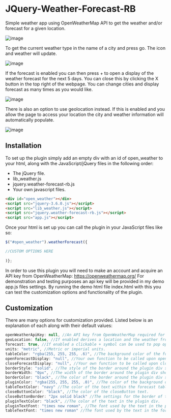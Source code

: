 # JQuery-Weather-Forecast-RB
 
Simple weather app using OpenWeatherMap API to get the weather and/or forecast for a given location.

![image](https://user-images.githubusercontent.com/90390132/163441233-b9d959ea-1dd5-44c5-a140-bb9885d02d6d.png)

To get the current weather type in the name of a city and press go. The icon and weather will update.

![image](https://user-images.githubusercontent.com/90390132/163444659-93cfdd82-b5ab-4a9c-a8cf-f67014043116.png)

If the forecast is enabled you can then press + to open a display of the weather forecast for the next 5 days. You can close this by clicking the X button in the top right of the webpage. You can change cities and display forecast as many times as you would like.

![image](https://user-images.githubusercontent.com/90390132/163444203-0ae334c9-aad3-41d0-b34c-154e456c2cf0.png)

There is also an option to use geolocation instead. If this is enabled and you allow the page to access your location the city and weather information will automatically populate.

![image](https://user-images.githubusercontent.com/90390132/163447925-6a87da24-d52a-49f0-8254-5f98e3fde482.png)



## Installation

To set up the plugin simply add an empty div with an id of open_weather to your html, along with the JavaScript/jQuery files in the following order:
- The jQuery file.
- lib_weather.js
- jquery.weather-forecast-rb.js
- Your own javascript files.

```html
<div id="open_weather"></div>
<script src="jquery-3.6.0.js"></script>
<script src="lib_weather.js"></script>
<script src="jquery.weather-forecast-rb.js"></script>
<script src="app.js"></script>
```


Once your html is set up you can call the plugin in your JavaScript files like so:
```javascript
$("#open_weather").weatherForecast({

//CUSTOM OPTIONS HERE
 
)};
```

In order to use this plugin you will need to make an account and acquire an API key from OpenWeatherMap: https://openweathermap.org/
For demonstration and testing purposes an api key will be provided in my demo app.js files settings. By running the demo html file index.html with this you can test the customization options and functionality of the plugin.


## Customization
There are many options for customization provided. Listed below is an explanation of each along with their default values:
```javascript
openWeatherApiKey: null, //An API key from OpenWeatherMap required for the plugin to get the weather information.
geoLocation: false, //If enabled derives a location and the weather from the users position data instead of entering a location manually.
forecast: true, //If enabled a clickable + symbol can be used to pop open a table containing forecast information.
units: "metric", //Metric or imperial units.
tableColor: "rgba(255, 255, 255, .6)", //The background color of the forecast table and close button.
openForecastDisplay: "null", //Your own function to be called upon opening the forecast table.
closeForecastDisplay: "null", //Your own function to be called upon closing the forecast table.
borderStyle: "solid", //The style of the border around the plugin div should you choose to use one.
borderWidth: "0px", //The width of the border around the plugin div should you choose to use one.
borderColor: "black", //The color of the border around the plugin div should you choose to use one.
pluginColor: "rgba(255, 255, 255, .0)", //The color of the background of the plugin div element.
tableTextColor: "navy" //The color of the text within the forecast table. 
closeButtonColor: "black", //The color of the closeButton text.
closeButtonBorder: "2px solid black" //The settings for the border of the close button.
pluginTextColor: "black", //The color of the text in the plugin div.
pluginTextFont: "times new roman", //The font used by the text in the plugin div.
tableTextFont: "times new roman" //The font used by the text in the forecast table.
```
